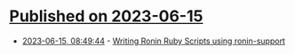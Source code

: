 # [Published on 2023-06-15](index.md)

* [2023-06-15, 08:49:44](https://lobste.rs/s/ie3a7v/writing_ronin_ruby_scripts_using_ronin) - [Writing Ronin Ruby Scripts using ronin-support](https://ronin-rb.dev/docs/guides/writing-ronin-ruby-scripts/)
